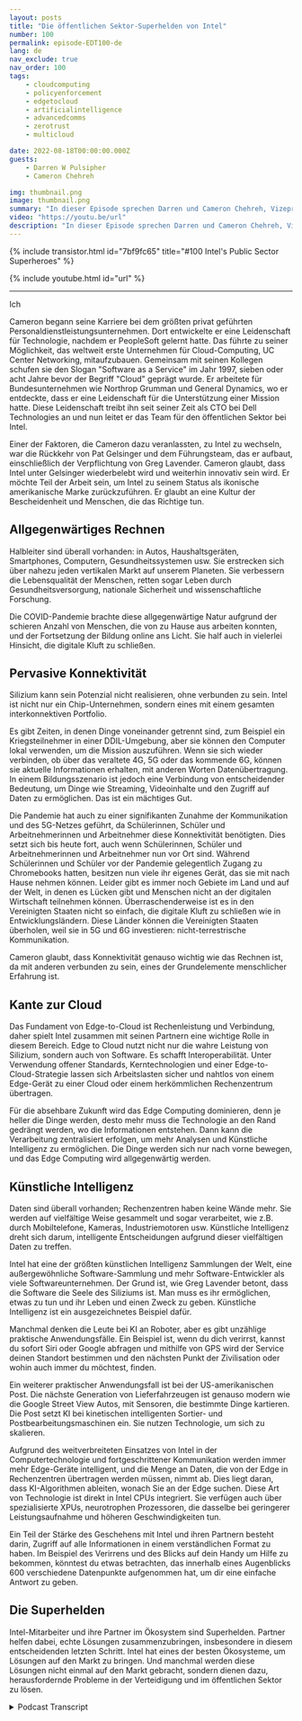 ```yaml
---
layout: posts
title: "Die öffentlichen Sektor-Superhelden von Intel"
number: 100
permalink: episode-EDT100-de
lang: de
nav_exclude: true
nav_order: 100
tags:
    - cloudcomputing
    - policyenforcement
    - edgetocloud
    - artificialintelligence
    - advancedcomms
    - zerotrust
    - multicloud

date: 2022-08-18T00:00:00.000Z
guests:
    - Darren W Pulsipher
    - Cameron Chehreh

img: thumbnail.png
image: thumbnail.png
summary: "In dieser Episode sprechen Darren und Cameron Chehreh, Vizepräsident und General Manager des öffentlichen Sektors bei Intel, über Intels Superkräfte: allgegenwärtiges Rechnen, universelle Konnektivität, Edge-to-Cloud und künstliche Intelligenz."
video: "https://youtu.be/url"
description: "In dieser Episode sprechen Darren und Cameron Chehreh, Vizepräsident und General Manager des öffentlichen Sektors bei Intel, über Intels Superkräfte: allgegenwärtiges Rechnen, universelle Konnektivität, Edge-to-Cloud und künstliche Intelligenz."
---
```


<div>
{% include transistor.html id="7bf9fc65" title="#100 Intel's Public Sector Superheroes" %}

{% include youtube.html id="url" %}
</div>

---

Ich

Cameron begann seine Karriere bei dem größten privat geführten Personaldienstleistungsunternehmen. Dort entwickelte er eine Leidenschaft für Technologie, nachdem er PeopleSoft gelernt hatte. Das führte zu seiner Möglichkeit, das weltweit erste Unternehmen für Cloud-Computing, UC Center Networking, mitaufzubauen. Gemeinsam mit seinen Kollegen schufen sie den Slogan "Software as a Service" im Jahr 1997, sieben oder acht Jahre bevor der Begriff "Cloud" geprägt wurde. Er arbeitete für Bundesunternehmen wie Northrop Grumman und General Dynamics, wo er entdeckte, dass er eine Leidenschaft für die Unterstützung einer Mission hatte. Diese Leidenschaft treibt ihn seit seiner Zeit als CTO bei Dell Technologies an und nun leitet er das Team für den öffentlichen Sektor bei Intel.

Einer der Faktoren, die Cameron dazu veranlassten, zu Intel zu wechseln, war die Rückkehr von Pat Gelsinger und dem Führungsteam, das er aufbaut, einschließlich der Verpflichtung von Greg Lavender. Cameron glaubt, dass Intel unter Gelsinger wiederbelebt wird und weiterhin innovativ sein wird. Er möchte Teil der Arbeit sein, um Intel zu seinem Status als ikonische amerikanische Marke zurückzuführen. Er glaubt an eine Kultur der Bescheidenheit und Menschen, die das Richtige tun.

## Allgegenwärtiges Rechnen

Halbleiter sind überall vorhanden: in Autos, Haushaltsgeräten, Smartphones, Computern, Gesundheitssystemen usw. Sie erstrecken sich über nahezu jeden vertikalen Markt auf unserem Planeten. Sie verbessern die Lebensqualität der Menschen, retten sogar Leben durch Gesundheitsversorgung, nationale Sicherheit und wissenschaftliche Forschung.

Die COVID-Pandemie brachte diese allgegenwärtige Natur aufgrund der schieren Anzahl von Menschen, die von zu Hause aus arbeiten konnten, und der Fortsetzung der Bildung online ans Licht. Sie half auch in vielerlei Hinsicht, die digitale Kluft zu schließen.

## Pervasive Konnektivität

Silizium kann sein Potenzial nicht realisieren, ohne verbunden zu sein. Intel ist nicht nur ein Chip-Unternehmen, sondern eines mit einem gesamten interkonnektiven Portfolio.

Es gibt Zeiten, in denen Dinge voneinander getrennt sind, zum Beispiel ein Kriegsteilnehmer in einer DDIL-Umgebung, aber sie können den Computer lokal verwenden, um die Mission auszuführen. Wenn sie sich wieder verbinden, ob über das veraltete 4G, 5G oder das kommende 6G, können sie aktuelle Informationen erhalten, mit anderen Worten Datenübertragung. In einem Bildungsszenario ist jedoch eine Verbindung von entscheidender Bedeutung, um Dinge wie Streaming, Videoinhalte und den Zugriff auf Daten zu ermöglichen. Das ist ein mächtiges Gut.

Die Pandemie hat auch zu einer signifikanten Zunahme der Kommunikation und des 5G-Netzes geführt, da Schülerinnen, Schüler und Arbeitnehmerinnen und Arbeitnehmer diese Konnektivität benötigten. Dies setzt sich bis heute fort, auch wenn Schülerinnen, Schüler und Arbeitnehmerinnen und Arbeitnehmer nun vor Ort sind. Während Schülerinnen und Schüler vor der Pandemie gelegentlich Zugang zu Chromebooks hatten, besitzen nun viele ihr eigenes Gerät, das sie mit nach Hause nehmen können. Leider gibt es immer noch Gebiete im Land und auf der Welt, in denen es Lücken gibt und Menschen nicht an der digitalen Wirtschaft teilnehmen können. Überraschenderweise ist es in den Vereinigten Staaten nicht so einfach, die digitale Kluft zu schließen wie in Entwicklungsländern. Diese Länder können die Vereinigten Staaten überholen, weil sie in 5G und 6G investieren: nicht-terrestrische Kommunikation.

Cameron glaubt, dass Konnektivität genauso wichtig wie das Rechnen ist, da mit anderen verbunden zu sein, eines der Grundelemente menschlicher Erfahrung ist.

## Kante zur Cloud

Das Fundament von Edge-to-Cloud ist Rechenleistung und Verbindung, daher spielt Intel zusammen mit seinen Partnern eine wichtige Rolle in diesem Bereich. Edge to Cloud nutzt nicht nur die wahre Leistung von Silizium, sondern auch von Software. Es schafft Interoperabilität. Unter Verwendung offener Standards, Kerntechnologien und einer Edge-to-Cloud-Strategie lassen sich Arbeitslasten sicher und nahtlos von einem Edge-Gerät zu einer Cloud oder einem herkömmlichen Rechenzentrum übertragen.

Für die absehbare Zukunft wird das Edge Computing dominieren, denn je heller die Dinge werden, desto mehr muss die Technologie an den Rand gedrängt werden, wo die Informationen entstehen. Dann kann die Verarbeitung zentralisiert erfolgen, um mehr Analysen und Künstliche Intelligenz zu ermöglichen. Die Dinge werden sich nur nach vorne bewegen, und das Edge Computing wird allgegenwärtig werden.

## Künstliche Intelligenz

Daten sind überall vorhanden; Rechenzentren haben keine Wände mehr. Sie werden auf vielfältige Weise gesammelt und sogar verarbeitet, wie z.B. durch Mobiltelefone, Kameras, Industriemotoren usw. Künstliche Intelligenz dreht sich darum, intelligente Entscheidungen aufgrund dieser vielfältigen Daten zu treffen.

Intel hat eine der größten künstlichen Intelligenz Sammlungen der Welt, eine außergewöhnliche Software-Sammlung und mehr Software-Entwickler als viele Softwareunternehmen. Der Grund ist, wie Greg Lavender betont, dass die Software die Seele des Siliziums ist. Man muss es ihr ermöglichen, etwas zu tun und ihr Leben und einen Zweck zu geben. Künstliche Intelligenz ist ein ausgezeichnetes Beispiel dafür.

Manchmal denken die Leute bei KI an Roboter, aber es gibt unzählige praktische Anwendungsfälle. Ein Beispiel ist, wenn du dich verirrst, kannst du sofort Siri oder Google abfragen und mithilfe von GPS wird der Service deinen Standort bestimmen und den nächsten Punkt der Zivilisation oder wohin auch immer du möchtest, finden.

Ein weiterer praktischer Anwendungsfall ist bei der US-amerikanischen Post. Die nächste Generation von Lieferfahrzeugen ist genauso modern wie die Google Street View Autos, mit Sensoren, die bestimmte Dinge kartieren. Die Post setzt KI bei kinetischen intelligenten Sortier- und Postbearbeitungsmaschinen ein. Sie nutzen Technologie, um sich zu skalieren.

Aufgrund des weitverbreiteten Einsatzes von Intel in der Computertechnologie und fortgeschrittener Kommunikation werden immer mehr Edge-Geräte intelligent, und die Menge an Daten, die von der Edge in Rechenzentren übertragen werden müssen, nimmt ab. Dies liegt daran, dass KI-Algorithmen ableiten, wonach Sie an der Edge suchen. Diese Art von Technologie ist direkt in Intel CPUs integriert. Sie verfügen auch über spezialisierte XPUs, neurotrophen Prozessoren, die dasselbe bei geringerer Leistungsaufnahme und höheren Geschwindigkeiten tun.

Ein Teil der Stärke des Geschehens mit Intel und ihren Partnern besteht darin, Zugriff auf alle Informationen in einem verständlichen Format zu haben. Im Beispiel des Verirrens und des Blicks auf dein Handy um Hilfe zu bekommen, könntest du etwas betrachten, das innerhalb eines Augenblicks 600 verschiedene Datenpunkte aufgenommen hat, um dir eine einfache Antwort zu geben.

## Die Superhelden

Intel-Mitarbeiter und ihre Partner im Ökosystem sind Superhelden. Partner helfen dabei, echte Lösungen zusammenzubringen, insbesondere in diesem entscheidenden letzten Schritt. Intel hat eines der besten Ökosysteme, um Lösungen auf den Markt zu bringen. Und manchmal werden diese Lösungen nicht einmal auf den Markt gebracht, sondern dienen dazu, herausfordernde Probleme in der Verteidigung und im öffentlichen Sektor zu lösen.



<details>
<summary> Podcast Transcript </summary>

<p></p>

</details>
